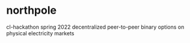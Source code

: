 # northpole
cl-hackathon spring 2022 decentralized peer-to-peer binary options on physical electricity markets
